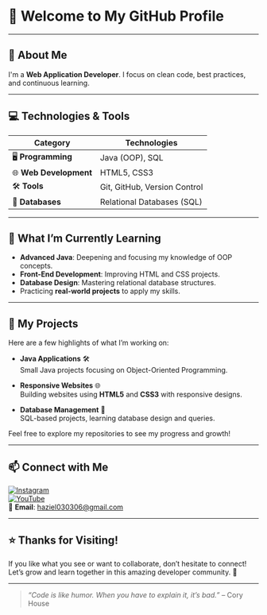 # 👋 **Welcome to My GitHub Profile**  

---

## 🚀 **About Me**  
I'm a **Web Application Developer**. I focus on clean code, best practices, and continuous learning.

---

## 💻 **Technologies & Tools**  

| **Category**           | **Technologies**                           |
|------------------------|-------------------------------------------|
| 🖥️ **Programming**     | Java (OOP), SQL                          |
| 🌐 **Web Development** | HTML5, CSS3                              |
| 🛠️ **Tools**           | Git, GitHub, Version Control             |
| 💾 **Databases**        | Relational Databases (SQL)               |

---

## 🌱 **What I’m Currently Learning**  
- **Advanced Java**: Deepening and focusing my knowledge of OOP concepts.  
- **Front-End Development**: Improving HTML and CSS projects.  
- **Database Design**: Mastering relational database structures.  
- Practicing **real-world projects** to apply my skills.  

---

## 📂 **My Projects**  

Here are a few highlights of what I’m working on:  

- **Java Applications** 🛠️  
  Small Java projects focusing on Object-Oriented Programming.  

- **Responsive Websites** 🌐  
  Building websites using **HTML5** and **CSS3** with responsive designs.  

- **Database Management** 💾  
  SQL-based projects, learning database design and queries.  

Feel free to explore my repositories to see my progress and growth!  

---

## 📫 **Connect with Me**  

[![Instagram](https://img.shields.io/badge/Instagram-@haziel_0306-%23E4405F?style=flat&logo=instagram&logoColor=white)](https://www.instagram.com/haziel_0306)  
[![YouTube](https://img.shields.io/badge/YouTube-@axel0306-%23FF0000?style=flat&logo=youtube&logoColor=white)](https://www.youtube.com/@axel0306)  
📧 **Email**: [haziel030306@gmail.com](mailto:haziel@example.com)

---

## ⭐ **Thanks for Visiting!**  

If you like what you see or want to collaborate, don’t hesitate to connect!  
Let’s grow and learn together in this amazing developer community. 🚀  

---

> *“Code is like humor. When you have to explain it, it’s bad.”* – Cory House  

